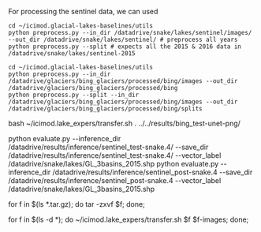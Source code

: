 
For processing the sentinel data, we can used

```
cd ~/icimod.glacial-lakes-baselines/utils
python preprocess.py --in_dir /datadrive/snake/lakes/sentinel/images/ --out_dir /datadrive/snake/lakes/sentinel/ # preprocess all years
python preprocess.py --split # expects all the 2015 & 2016 data in /datadrive/snake/lakes/sentinel-2015
```


```
cd ~/icimod.glacial-lakes-baselines/utils
python preprocess.py --in_dir /datadrive/glaciers/bing_glaciers/processed/bing/images --out_dir /datadrive/glaciers/bing_glaciers/processed/bing
python preprocess.py --split --in_dir /datadrive/glaciers/bing_glaciers/processed/bing/images --out_dir /datadrive/glaciers/bing_glaciers/processed/bing/splits
```

bash ~/icimod.lake_expers/transfer.sh . ../../results/bing_test-unet-png/

python evaluate.py --inference_dir /datadrive/results/inference/sentinel_test-snake.4/ --save_dir /datadrive/results/inference/sentinel_test-snake.4/ --vector_label /datadrive/snake/lakes/GL_3basins_2015.shp
python evaluate.py --inference_dir /datadrive/results/inference/sentinel_post-snake.4 --save_dir /datadrive/results/inference/sentinel_post-snake.4 --vector_label /datadrive/snake/lakes/GL_3basins_2015.shp

for f in $(ls *.tar.gz); do
  tar -zxvf $f;
done;

for f in $(ls -d *); do
  ~/icimod.lake_expers/transfer.sh $f $f-images;
done;
